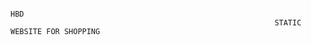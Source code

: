                                                                            HBD
                                                               STATIC WEBSITE FOR SHOPPING
